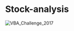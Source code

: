 # Stock-analysis



![VBA_Challenge_2017](https://user-images.githubusercontent.com/96746207/155912775-a5430d77-46b0-4171-8ce7-755f940fb4e9.png)

